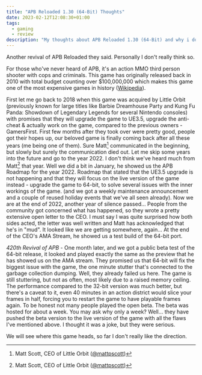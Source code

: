 ```yaml
---
title: "APB Reloaded 1.30 (64-Bit) Thoughts"
date: 2023-02-12T12:08:30+01:00
tags:
  - gaming
  - review
description: "My thoughts about APB Reloaded 1.30 (64-Bit) and why i don't think it's the resurrection of the game."
---
```


Another revival of APB Reloaded they said. Personally I don't really think so.

For those who've never heard of APB, it's an action MMO third person shooter with cops and criminals. This game has originally released back in 2010 with total budget counting over $100,000,000 which makes this game one of the most expensive games in history ([Wikipedia](https://en.wikipedia.org/wiki/APB:_All_Points_Bulletin)).

First let me go back to 2018 when this game was acquired by Little Orbit (previously known for large titles like Barbie Dreamhouse Party and Kung Fu Panda: Showdown of Legendary Legends for several Nintendo consoles) with promises that they will upgrade the game to UE3.5, upgrade the anti-cheat & actually work on the game, compared to the previous owners - GamersFirst. First few months after they took over were pretty good, people got their hopes up, our beloved game is finally coming back after all these years (me being one of them). Sure Matt[^1] communicated in the beginning, but slowly but surely the communication died out. Let me skip some years into the future and go to the year 2022. I don't think we've heard much from Matt[^1] that year. Well we did a bit in January, he showed us the APB Roadmap for the year 2022. Roadmap that stated that the UE3.5 upgrade is not happening and that they will focus on the live version of the game instead - upgrade the game to 64-bit, to solve several issues with the inner workings of the game. (and we got a weekly maintenance announcement and a couple of reused holiday events that we've all seen already). Now we are at the end of 2022, another year of silence passed... People from the community got concerned what has happened, so they wrote a pretty extensive open letter to the CEO. I must say I was quite surprised how both sides acted, the letter was well written and Matt has acknowledged that he's in "mud". It looked like we are getting somewhere, again... At the end of the CEO's AMA Stream, he showed us a test build of the 64-bit port.

*420th Revival of APB* - One month later, and we got a public beta test of the 64-bit release, it looked and played exactly the same as the preview that he has showed us on the AMA stream. They promised us that 64-bit will fix the biggest issue with the game, the one minute stutter that's connected to the garbage collection dumping. Well, they already failed us here. The game is still stuttering, but not as often, most likely due to a raised memory ceiling. The performance compared to the 32-bit version was much better, but there's a caveat to it, even 40 minutes in an action district would slice your frames in half, forcing you to restart the game to have playable frames again. To be honest not many people played the open beta. The beta was hosted for about a week. You may ask why only a week? Well... they have pushed the beta version to the live version of the game with all the flaws I've mentioned above. I thought it was a joke, but they were serious.

We will see where this game heads, so far I don't really like the direction.

[^1]: Matt Scott, CEO of Little Orbit ([@mattpscott](https://twitter.com/mattpscott))